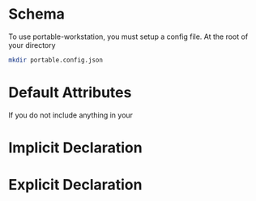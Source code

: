 # Schema
To use portable-workstation, you must setup a config file. At the root of your directory
```bash
mkdir portable.config.json
```

# Default Attributes
If you do not include anything in your 

# Implicit Declaration


# Explicit Declaration